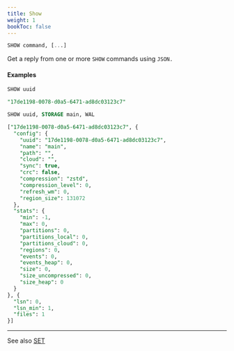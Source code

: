 ```yaml
---
title: Show
weight: 1
bookToc: false
---
```


```SQL
SHOW command, [...]
```

Get a reply from one or more `SHOW` commands using `JSON.`

#### Examples

```SQL
SHOW uuid

"17de1198-0078-d0a5-6471-ad8dc03123c7"
```

```SQL
SHOW uuid, STORAGE main, WAL

["17de1198-0078-d0a5-6471-ad8dc03123c7", {
  "config": {
    "uuid": "17de1198-0078-d0a5-6471-ad8dc03123c7",
    "name": "main",
    "path": "",
    "cloud": "",
    "sync": true,
    "crc": false,
    "compression": "zstd",
    "compression_level": 0,
    "refresh_wm": 0,
    "region_size": 131072
  },
  "stats": {
    "min": -1,
    "max": 0,
    "partitions": 0,
    "partitions_local": 0,
    "partitions_cloud": 0,
    "regions": 0,
    "events": 0,
    "events_heap": 0,
    "size": 0,
    "size_uncompressed": 0,
    "size_heap": 0
  }
}, {
  "lsn": 0,
  "lsn_min": 1,
  "files": 1
}]

```

---

See also [SET](/docs/system/set/)
